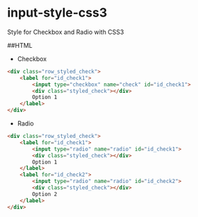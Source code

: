 # input-style-css3
Style for Checkbox and Radio with CSS3

##HTML
* Checkbox
```html
<div class="row_styled_check">
    <label for="id_check1">
        <input type="checkbox" name="check" id="id_check1">
        <div class="styled_check"></div>
        Option 1
    </label>
</div>
```

* Radio
```html
<div class="row_styled_check">
    <label for="id_check1">
        <input type="radio" name="radio" id="id_check1">
        <div class="styled_check"></div>
        Option 1
    </label>
    <label for="id_check2">
        <input type="radio" name="radio" id="id_check2">
        <div class="styled_check"></div>
        Option 2
    </label>
</div>
```
